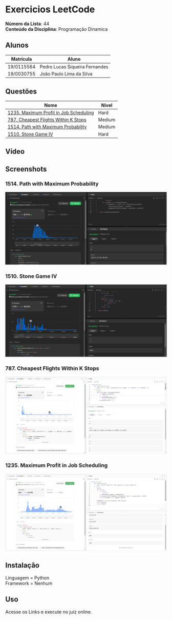 
# Exercicios LeetCode

**Número da Lista**: 44</br>
**Conteúdo da Disciplina**: Programação Dinamica</br>

## Alunos

|Matrícula | Aluno |
| -- | -- |
| 19/0115564  |  Pedro Lucas Siqueira Fernandes |
| 19/0030755  |  João Paulo Lima da Silva |

## Questões

| Nome  | Nível   |
| ---------------------- | ------- |
| [1235. Maximum Profit in Job Scheduling](https://leetcode.com/problems/maximum-profit-in-job-scheduling/description/) | Hard |
| [787. Cheapest Flights Within K Stops](https://leetcode.com/problems/cheapest-flights-within-k-stops/description/)| Medium | 
| [1514. Path with Maximum Probability](https://leetcode.com/problems/path-with-maximum-probability/description/) | Medium |
| [1510. Stone Game IV](https://leetcode.com/problems/stone-game-iv/description/) | Hard |


## Vídeo



## Screenshots
### 1514. Path with Maximum Probability
![1514. Path with Maximum Probability](./screenshot/1514.Path-with-Maximum-Probability-Accepted.png)
### 1510. Stone Game IV
![1510. Stone Game IV](./screenshot/1510.Stone-Game-IV.png)
### 787. Cheapest Flights Within K Stops
![787. Cheapest Flights Within K Stops](./screenshot/787.Cheapest-Flights-Within-K-Stops.png)
### 1235. Maximum Profit in Job Scheduling
![1235. Maximum Profit in Job Scheduling](./screenshot/1235.Maximum-Profit-in-Job-Scheduling.png)
## Instalação

Linguagem = Python </br>
Framework = Nenhum</br>

## Uso

Acesse os Links e execute no juíz online.